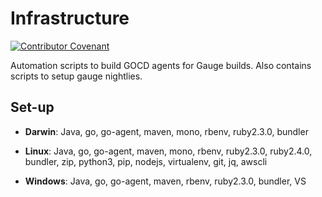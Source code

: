 # Infrastructure

[![Contributor Covenant](https://img.shields.io/badge/Contributor%20Covenant-v1.4%20adopted-ff69b4.svg)](CODE_OF_CONDUCT.md)

Automation scripts to build GOCD agents for Gauge builds.
Also contains scripts to setup gauge nightlies.

## Set-up

* **Darwin**: Java, go, go-agent, maven, mono, rbenv, ruby2.3.0, bundler

* **Linux**: Java, go, go-agent, maven, mono, rbenv, ruby2.3.0, ruby2.4.0, bundler, zip, python3, pip, nodejs, virtualenv, git, jq, awscli

* **Windows**: Java, go, go-agent, maven, rbenv, ruby2.3.0, bundler, VS

